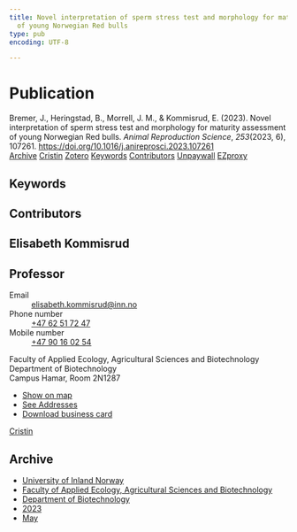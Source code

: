 ```yaml
---
title: Novel interpretation of sperm stress test and morphology for maturity assessment
  of young Norwegian Red bulls
type: pub
encoding: UTF-8

---
```

<h1>Publication</h1>
<article id="csl-bib-container-4VL67CWW" class="csl-bib-container">
  <div class="csl-bib-body"> <div class="csl-entry">Bremer, J., Heringstad, B., Morrell, J. M., &#38; Kommisrud, E. (2023). Novel interpretation of sperm stress test and morphology for maturity assessment of young Norwegian Red bulls. <i>Animal Reproduction Science</i>, <i>253</i>(2023, 6), 107261. <a href="https://doi.org/10.1016/j.anireprosci.2023.107261">https://doi.org/10.1016/j.anireprosci.2023.107261</a></div> </div>
  <div class="csl-bib-buttons">
    <a href="#taxonomy-article-4VL67CWW" alt="archive" class="csl-bib-button">Archive</a>
    <a href="https://app.cristin.no/results/show.jsf?id=2148873" alt="Cristin" class="csl-bib-button">Cristin</a>
    <a href="http://zotero.org/groups/5881554/items/4VL67CWW" alt="Zotero" class="csl-bib-button">Zotero</a>
    <a href="#keywords-article-4VL67CWW" alt="keywords" class="csl-bib-button">Keywords</a>
    <a href="#contributors-article-4VL67CWW" alt="contributors" class="csl-bib-button">Contributors</a>
    <a href="https://doi.org/10.1016/j.anireprosci.2023.107261" alt="Unpaywall" class="csl-bib-button">Unpaywall</a>
    <a href="https://doi.org/10.1016/j.anireprosci.2023.107261" alt="EZproxy" class="csl-bib-button">EZproxy</a>
  </div>
  <div id="csl-bib-meta-container-4VL67CWW"></div>
</article>
<div id="csl-bib-meta-4VL67CWW" class="csl-bib-meta">
  <article id="keywords-article-4VL67CWW" class="keywords-article">
    <h1>Keywords</h1>
    
  </article>
  <article id="contributors-article-4VL67CWW" class="contributors-article">
    <h1>Contributors</h1>
    <div class="personas"> <div class="vrtx-hinn-person-card"> <div class="photo"> <i class="lar la-user-circle missing-person"></i> </div> <div class="info"> <hgroup><h1>Elisabeth Kommisrud</h1> <h2>Professor</h2> </hgroup><dl> <dt>Email</dt> <dd> <a href="mailto:elisabeth.kommisrud@inn.no">elisabeth.kommisrud@inn.no</a> </dd> <dt>Phone number</dt> <dd><a href="tel:+4762517247"> +47 62 51 72 47 </a></dd> <dt>Mobile number</dt> <dd><a href="tel:+4790160254"> +47 90 16 02 54 </a></dd> </dl> <p> Faculty of Applied Ecology, Agricultural Sciences and Biotechnology<br> Department of Biotechnology<br> Campus Hamar, Room 2N1287 </p> <ul class="vrtx-hinn-links"> <li><a href="https://www.google.com/maps?q=60.79677,11.07358">Show on map</a></li> <li><a href="https://www.inn.no/english/find-an-employee/elisabeth-kommisrud.html#vrtx-hinn-addresses">See Addresses</a></li> <li><a href="https://www.inn.no/english/find-an-employee/elisabeth-kommisrud.html?vrtx=vcf">Download business card</a></li> </ul> </div> </div> <a href="https://app.cristin.no/persons/show.jsf?id=328194" alt="Cristin URL" class="personas-cristin">Cristin</a> </div>
  </article>
  <article id="taxonomy-article-4VL67CWW" class="taxonomy-article">
    <h1>Archive</h1>
    <ul>
      <li><a href="{{< params subfolder >}}en/archive/?key=3DCRN523">University of Inland Norway</a></li>
      <li><a href="{{< params subfolder >}}en/archive/?key=T77LXH6D">Faculty of Applied Ecology, Agricultural Sciences and Biotechnology</a></li>
      <li><a href="{{< params subfolder >}}en/archive/?key=VL6KDQ85">Department of Biotechnology</a></li>
      <li><a href="{{< params subfolder >}}en/archive/?key=IK56H2PP">2023</a></li>
      <li><a href="{{< params subfolder >}}en/archive/?key=7R3XD4DU">May</a></li>
    </ul>
  </article>
</div>
